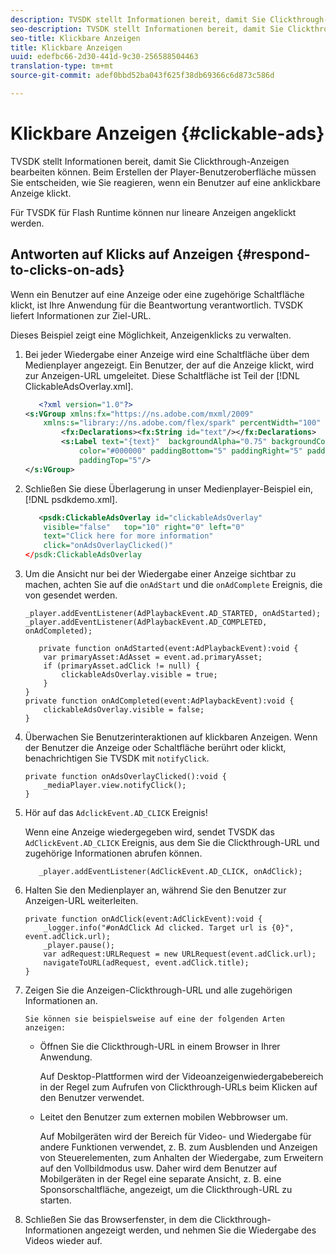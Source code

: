 ```yaml
---
description: TVSDK stellt Informationen bereit, damit Sie Clickthrough-Anzeigen bearbeiten können. Beim Erstellen der Player-Benutzeroberfläche müssen Sie entscheiden, wie Sie reagieren, wenn ein Benutzer auf eine anklickbare Anzeige klickt.
seo-description: TVSDK stellt Informationen bereit, damit Sie Clickthrough-Anzeigen bearbeiten können. Beim Erstellen der Player-Benutzeroberfläche müssen Sie entscheiden, wie Sie reagieren, wenn ein Benutzer auf eine anklickbare Anzeige klickt.
seo-title: Klickbare Anzeigen
title: Klickbare Anzeigen
uuid: edefbc66-2d30-441d-9c30-256588504463
translation-type: tm+mt
source-git-commit: adef0bbd52ba043f625f38db69366c6d873c586d

---
```



# Klickbare Anzeigen {#clickable-ads}

TVSDK stellt Informationen bereit, damit Sie Clickthrough-Anzeigen bearbeiten können. Beim Erstellen der Player-Benutzeroberfläche müssen Sie entscheiden, wie Sie reagieren, wenn ein Benutzer auf eine anklickbare Anzeige klickt.

Für TVSDK für Flash Runtime können nur lineare Anzeigen angeklickt werden.

## Antworten auf Klicks auf Anzeigen {#respond-to-clicks-on-ads}

Wenn ein Benutzer auf eine Anzeige oder eine zugehörige Schaltfläche klickt, ist Ihre Anwendung für die Beantwortung verantwortlich. TVSDK liefert Informationen zur Ziel-URL.

Dieses Beispiel zeigt eine Möglichkeit, Anzeigenklicks zu verwalten.

1. Bei jeder Wiedergabe einer Anzeige wird eine Schaltfläche über dem Medienplayer angezeigt. Ein Benutzer, der auf die Anzeige klickt, wird zur Anzeigen-URL umgeleitet. Diese Schaltfläche ist Teil der [!DNL ClickableAdsOverlay.xml].

   ```xml
      <?xml version="1.0"?> 
   <s:VGroup xmlns:fx="https://ns.adobe.com/mxml/2009"  
       xmlns:s="library://ns.adobe.com/flex/spark" percentWidth="100" horizontalAlign="center">     
           <fx:Declarations><fx:String id="text"/></fx:Declarations> 
           <s:Label text="{text}"  backgroundAlpha="0.75" backgroundColor="#DEDEDE"  
               color="#000000" paddingBottom="5" paddingRight="5" paddingLeft="5"  
               paddingTop="5"/> 
   </s:VGroup>
   ```

1. Schließen Sie diese Überlagerung in unser Medienplayer-Beispiel ein, [!DNL psdkdemo.xml].

   ```xml
      <psdk:ClickableAdsOverlay id="clickableAdsOverlay"  
       visible="false"   top="10" right="0" left="0"  
       text="Click here for more information"   
       click="onAdsOverlayClicked()" 
   </psdk:ClickableAdsOverlay
   ```

1. Um die Ansicht nur bei der Wiedergabe einer Anzeige sichtbar zu machen, achten Sie auf die `onAdStart` und die `onAdComplete` Ereignis, die von gesendet werden.

   ```
   _player.addEventListener(AdPlaybackEvent.AD_STARTED, onAdStarted); 
   _player.addEventListener(AdPlaybackEvent.AD_COMPLETED, onAdCompleted); 
   ```

   ```
      private function onAdStarted(event:AdPlaybackEvent):void { 
       var primaryAsset:AdAsset = event.ad.primaryAsset; 
       if (primaryAsset.adClick != null) { 
           clickableAdsOverlay.visible = true;  
       } 
   } 
   private function onAdCompleted(event:AdPlaybackEvent):void { 
       clickableAdsOverlay.visible = false; 
   }
   ```

1. Überwachen Sie Benutzerinteraktionen auf klickbaren Anzeigen. Wenn der Benutzer die Anzeige oder Schaltfläche berührt oder klickt, benachrichtigen Sie TVSDK mit `notifyClick`.

   ```
   private function onAdsOverlayClicked():void {     
       _mediaPlayer.view.notifyClick(); 
   }
   ```

1. Hör auf das `AdclickEvent.AD_CLICK` Ereignis!

   Wenn eine Anzeige wiedergegeben wird, sendet TVSDK das `AdClickEvent.AD_CLICK` Ereignis, aus dem Sie die Clickthrough-URL und zugehörige Informationen abrufen können.

   ```
      _player.addEventListener(AdClickEvent.AD_CLICK, onAdClick);
   ```

1. Halten Sie den Medienplayer an, während Sie den Benutzer zur Anzeigen-URL weiterleiten.

   ```
   private function onAdClick(event:AdClickEvent):void { 
       _logger.info("#onAdClick Ad clicked. Target url is {0}", event.adClick.url);  
       _player.pause(); 
       var adRequest:URLRequest = new URLRequest(event.adClick.url); 
       navigateToURL(adRequest, event.adClick.title); 
   }
   ```

1. Zeigen Sie die Anzeigen-Clickthrough-URL und alle zugehörigen Informationen an.

       Sie können sie beispielsweise auf eine der folgenden Arten anzeigen:
   
   * Öffnen Sie die Clickthrough-URL in einem Browser in Ihrer Anwendung.

      Auf Desktop-Plattformen wird der Videoanzeigenwiedergabebereich in der Regel zum Aufrufen von Clickthrough-URLs beim Klicken auf den Benutzer verwendet.
   * Leitet den Benutzer zum externen mobilen Webbrowser um.

      Auf Mobilgeräten wird der Bereich für Video- und Wiedergabe für andere Funktionen verwendet, z. B. zum Ausblenden und Anzeigen von Steuerelementen, zum Anhalten der Wiedergabe, zum Erweitern auf den Vollbildmodus usw. Daher wird dem Benutzer auf Mobilgeräten in der Regel eine separate Ansicht, z. B. eine Sponsorschaltfläche, angezeigt, um die Clickthrough-URL zu starten.

1. Schließen Sie das Browserfenster, in dem die Clickthrough-Informationen angezeigt werden, und nehmen Sie die Wiedergabe des Videos wieder auf.
